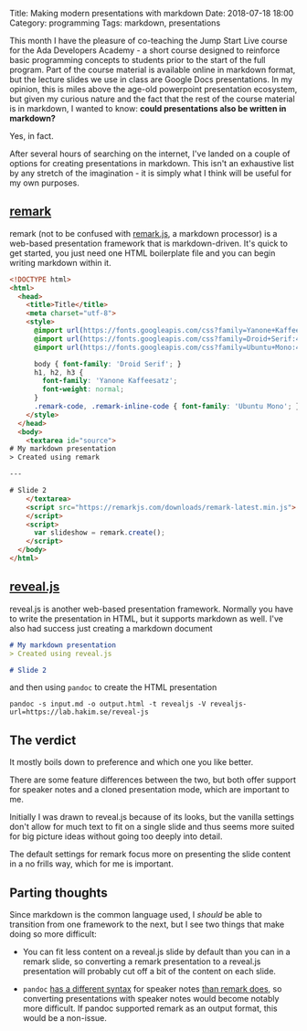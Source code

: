 Title: Making modern presentations with markdown
Date: 2018-07-18 18:00
Category: programming
Tags: markdown, presentations

This month I have the pleasure of co-teaching the Jump Start Live course for
the Ada Developers Academy - a short course designed to reinforce basic
programming concepts to students prior to the start of the full program. Part
of the course material is available online in markdown format, but the lecture
slides we use in class are Google Docs presentations. In my opinion, this is
miles above the age-old powerpoint presentation ecosystem, but given my curious
nature and the fact that the rest of the course material is in markdown, I
wanted to know: **could presentations also be written in markdown?**

Yes, in fact.

After several hours of searching on the internet, I've landed on a couple of
options for creating presentations in markdown. This isn't an exhaustive list
by any stretch of the imagination - it is simply what I think will be useful
for my own purposes.

## [remark](https://github.com/gnab/remark)
remark (not to be confused with [remark.js](https://remark.js.org/), a markdown
processor) is a web-based presentation framework that is markdown-driven. It's
quick to get started, you just need one HTML boilerplate file and you can begin
writing markdown within it.

```html
<!DOCTYPE html>
<html>
  <head>
    <title>Title</title>
    <meta charset="utf-8">
    <style>
      @import url(https://fonts.googleapis.com/css?family=Yanone+Kaffeesatz);
      @import url(https://fonts.googleapis.com/css?family=Droid+Serif:400,700,400italic);
      @import url(https://fonts.googleapis.com/css?family=Ubuntu+Mono:400,700,400italic);

      body { font-family: 'Droid Serif'; }
      h1, h2, h3 {
        font-family: 'Yanone Kaffeesatz';
        font-weight: normal;
      }
      .remark-code, .remark-inline-code { font-family: 'Ubuntu Mono'; }
    </style>
  </head>
  <body>
    <textarea id="source">
# My markdown presentation
> Created using remark

---

# Slide 2
    </textarea>
    <script src="https://remarkjs.com/downloads/remark-latest.min.js">
    </script>
    <script>
      var slideshow = remark.create();
    </script>
  </body>
</html>
```

## [reveal.js](https://github.com/hakimel/reveal.js)
reveal.js is another web-based presentation framework. Normally you have to
write the presentation in HTML, but it supports markdown as well. I've also had
success just creating a markdown document

```md
# My markdown presentation
> Created using reveal.js

# Slide 2
```

and then using `pandoc` to create the HTML presentation
```
pandoc -s input.md -o output.html -t revealjs -V revealjs-url=https://lab.hakim.se/reveal-js
```

## The verdict
It mostly boils down to preference and which one you like better.

There are some feature differences between the two, but both offer support for
speaker notes and a cloned presentation mode, which are important to me.

Initially I was drawn to reveal.js because of its looks, but the vanilla
settings don't allow for much text to fit on a single slide and thus seems more
suited for big picture ideas without going too deeply into detail.

The default settings for remark focus more on presenting the slide content in a
no frills way, which for me is important.

## Parting thoughts
Since markdown is the common language used, I *should* be able to transition
from one framework to the next, but I see two things that make doing so more
difficult:

* You can fit less content on a reveal.js slide by default than you can in a
  remark slide, so converting a remark presentation to a reveal.js presentation
  will probably cut off a bit of the content on each slide.

* `pandoc` [has a different
  syntax](http://pandoc.org/MANUAL.html#speaker-notes) for speaker notes [than
  remark does](https://remarkjs.com/#15), so converting presentations with
  speaker notes would become notably more difficult. If pandoc supported remark
  as an output format, this would be a non-issue.
